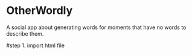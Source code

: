 # OtherWordly
A social app about generating words for moments that have no words to describe them.


#step 1. import html file
